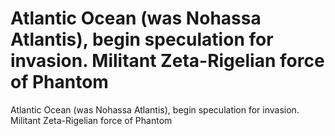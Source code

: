 # Atlantic Ocean (was Nohassa Atlantis), begin speculation for invasion. Militant Zeta-Rigelian force of Phantom

Atlantic Ocean (was Nohassa Atlantis), begin speculation for invasion. Militant Zeta-Rigelian force of Phantom
